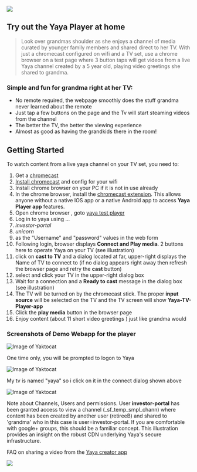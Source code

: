 ![](http://www.yayatv.tv/images/icon_yaya2_96.png)
## Try out the Yaya Player at home

> Look over grandmas shoulder as she enjoys a channel of media curated by younger family members and shared direct to her TV. With just a chromecast configured on wifi and a TV set, use a chrome browser on a test page where 3 button taps will get videos from a live Yaya channel created by a 5 year old, playing video greetings she shared to grandma. 

### Simple and fun for grandma right at her TV:

* No remote required, the webpage smoothly does the stuff grandma never learned about the remote
* Just tap a few buttons on the page and the Tv will start steaming videos from the channel
* The better the TV, the better the viewing experience
* Almost as good as having the grandkids there in the room!


## Getting Started

To watch content from a live yaya channel on your TV set,  you need to:

1. Get a [chromecast](http://www.google.com/intl/en_us/chrome/devices/chromecast/index.html)
2. [Install chromecast](https://support.google.com/chromecast/answer/2998456) and config for your wifi
3. Install chrome browser on your PC if it is not in use already
4. In the chrome browser, install the [chromecast extension](http://www.google.com/intl/en_us/chrome/devices/chromecast/learn.html#how-to-cast-chrome-tab). This 
allows anyone without a native IOS app or a native Android app to access **Yaya Player app** features.
5. Open chrome browser , goto [yaya test player](http://blooming-falls-9862.herokuapp.com)
6. Log in to yaya using ...
7. *investor-portal*    
8. *unicorn*
9. as the "Username" and "password" values in the web form
10. Following login, browser displays **Connect and Play media**. 2 buttons here to operate Yaya on your TV (see illustration)
11. click on **cast to TV** and a dialog located at far, upper-right displays the Name of TV to connect to (if no dialog appears right away then refresh the browser page and retry the **cast** button)
12. select and click your TV in the upper-right dialog box
13. Wait for a connection and a **Ready to cast** message in the dialog box (see illustration)
14. The TV will be turned on by the chromecast stick. The proper **input source** will be selected on the TV and the TV screen will show **Yaya-TV-Player-app**
15. Click the **play media** button in the browser page
16. Enjoy content (about 11 short video greetings ) just like grandma would

### Screenshots of Demo Webapp for the player

![Image of Yaktocat](http://www.yayatv.tv/images/kick_logon.png)

One time only, you will be prompted to logon to Yaya

![Image of Yaktocat](http://www.yayatv.tv/images/kick_select_tv.png)

My tv is named "yaya" so i click on it in the connect dialog shown above

![Image of Yaktocat](http://www.yayatv.tv/images/kick_chnnl.png)

Note about Channels, Users and permissions.  User **investor-portal** has been granted access to view a channel (_sf_temp_smpl_chann) where content has been created by another user (retireeB) and shared to 'grandma' who in this case is user=investor-portal. If you are comfortable with google+ groups, this should be a familiar concept. This illustration provides an insight on the robust CDN underlying Yaya's secure infrastructure.

FAQ on sharing a video from the [Yaya creator app](https://www.youtube.com/watch?v=goTA4lu7MMA&t=2m56s)

<a href="creating yaya messages"><img src="http://giphy.com/embed/xTiTnqzcoyoQPMqiAM"></a> 




